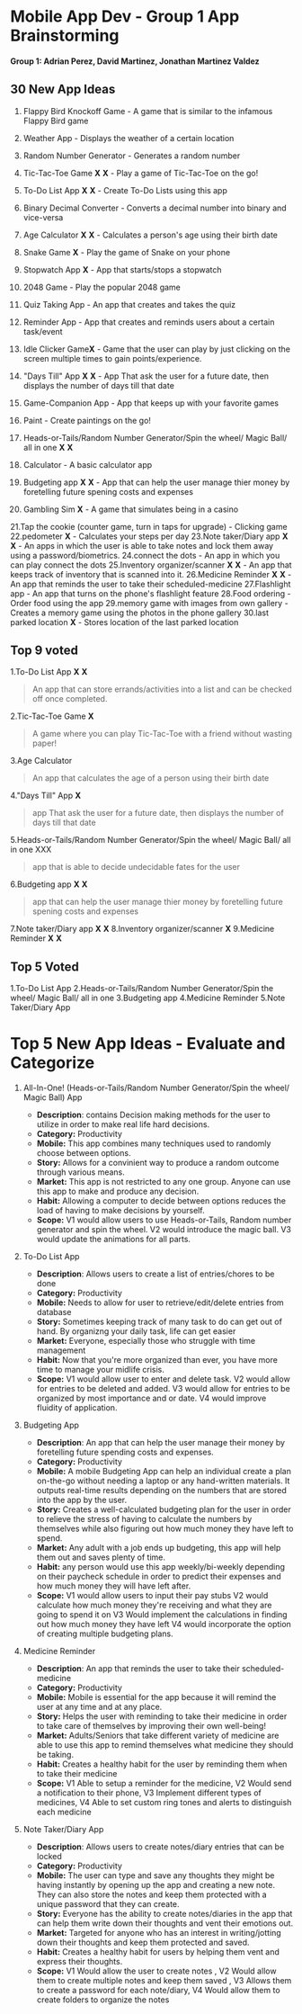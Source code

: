 Mobile App Dev - Group 1 App Brainstorming
===

#### Group 1: Adrian Perez, David Martinez, Jonathan Martinez Valdez


## 30 New App Ideas 
1. Flappy Bird Knockoff Game - A game that is similar to the infamous Flappy Bird game
2. Weather App - Displays the weather of a certain location
3. Random Number Generator - Generates a random number 
4. Tic-Tac-Toe Game **X** **X** - Play a game of Tic-Tac-Toe on the go!
5. To-Do List App **X** **X** - Create To-Do Lists using this app
6. Binary Decimal Converter - Converts a decimal number into binary and vice-versa
7. Age Calculator **X** **X** - Calculates a person's age using their birth date
8. Snake Game **X** - Play the game of Snake on your phone
9. Stopwatch App **X** - App that starts/stops a stopwatch
10. 2048 Game - Play the popular 2048 game

11. Quiz Taking App - An app that creates and takes the quiz 
12. Reminder App - App that creates and reminds users about a certain task/event
13. Idle Clicker Game**X** - Game that the user can play by just clicking on the screen multiple times to gain points/experience.
14. "Days Till" App **X** **X** - App That ask the user for a future date, then displays the number of days till that date
15. Game-Companion App - App that keeps up with your favorite games
16. Paint - Create paintings on the go!
17. Heads-or-Tails/Random Number Generator/Spin the wheel/ Magic Ball/ all in one **X** **X**
18. Calculator - A basic calculator app
19. Budgeting app **X** **X** - App that can help the user manage thier money by foretelling future spening costs and expenses
20. Gambling Sim **X** - A game that simulates being in a casino

21.Tap the cookie (counter game, turn in taps for upgrade) - Clicking game
22.pedometer **X** - Calculates your steps per day
23.Note taker/Diary app **X** **X** - An apps in which the user is able to take notes and lock them away using a password/biometrics.
24.connect the dots - An app in which you can play connect the dots
25.Inventory organizer/scanner **X** **X** - An app that keeps track of inventory that is scanned into it.
26.Medicine Reminder **X** **X** - An app that reminds the user to take their scheduled-medicine
27.Flashlight app - An app that turns on the phone's flashlight feature
28.Food ordering - Order food using the app 
29.memory game with images from own gallery - Creates a memory game using the photos in the phone gallery
30.last parked location **X** - Stores location of the last parked location 



## Top 9 voted
1.To-Do List App **X** **X**
>  An app that can store errands/activities into a list and can be checked off once completed.

2.Tic-Tac-Toe Game **X**
> A game where you can play Tic-Tac-Toe with a friend without wasting paper!

3.Age Calculator
> An app that calculates the age of a person using their birth date

4."Days Till" App **X**
 > app That ask the user for a future date, then displays the number of days till that date

5.Heads-or-Tails/Random Number Generator/Spin the wheel/ Magic Ball/ all in one XXX
 > app that is able to decide undecidable fates for the user

6.Budgeting app **X** **X**
 > app that can help the user manage thier money by foretelling future spening costs and expenses

7.Note taker/Diary app **X** **X**
8.Inventory organizer/scanner **X**
9.Medicine Reminder **X** **X**

## Top 5 Voted
1.To-Do List App
2.Heads-or-Tails/Random Number Generator/Spin the wheel/ Magic Ball/ all in one
3.Budgeting app
4.Medicine Reminder
5.Note Taker/Diary App

# Top 5 New App Ideas - Evaluate and Categorize
1. All-In-One! (Heads-or-Tails/Random Number Generator/Spin the wheel/ Magic Ball) App
   - **Description**: contains Decision making methods for the user to utilize in order to make real life hard decisions.
   - **Category:** Productivity
   - **Mobile:** This app combines many techniques used to randomly choose between options.
   - **Story:** Allows for a convinient way to produce a random outcome through various means.
   - **Market:** This app is not restricted to any one group. Anyone can use this app to make and produce any decision.
   - **Habit:** Allowing a computer to decide between options reduces the load of having to make decisions by yourself.
   - **Scope:** V1 would allow users to use Heads-or-Tails, Random number generator and spin the wheel. V2 would introduce the magic ball. V3 would update the animations for all parts.

2. To-Do List App
   - **Description**: Allows users to create a list of entries/chores to be done
   - **Category:** Productivity
   - **Mobile:** Needs to allow for user to retrieve/edit/delete entries  from database
   - **Story:** Sometimes keeping track of many task to do can get out of hand. By organizng your daily task, life can get easier 
   - **Market:** Everyone, especially those who struggle with time management
   - **Habit:** Now that you're more organized than ever, you have more time to manage your midlife crisis.
   - **Scope:** V1 would allow user to enter and delete  task.  V2 would allow for entries to be deleted and added. V3 would allow for entries to be organized by most importance and or date. V4 would improve fluidity of application.

3. Budgeting App
   - **Description**: An app that can help the user manage their money by foretelling future spending costs and expenses.
   - **Category:** Productivity
   - **Mobile:** A mobile Budgeting App can help an individual create a plan on-the-go without needing a laptop or any hand-written materials. It outputs real-time results depending on the numbers that are stored into the app by the user.
   - **Story:** Creates a well-calculated budgeting plan for the user in order to relieve the stress of having to calculate the numbers by themselves while also figuring out how much money they have left to spend.
   - **Market:** Any adult with a job ends up budgeting, this app will help them out and saves plenty of time.
   - **Habit:** any person would use this app weekly/bi-weekly depending on their paycheck schedule in order to predict their expenses and how much money they will have left after.
   - **Scope:** V1 would allow users to input their pay stubs V2 would calculate how much money they're receiving and what they are going to spend it on V3 Would implement the calculations in finding out how much money they have left V4 would incorporate the option of creating multiple budgeting plans.

4. Medicine Reminder
   - **Description**: An app that reminds the user to take their scheduled-medicine
   - **Category:** Productivity
   - **Mobile:** Mobile is essential for the app because it will remind the user at any time and at any place.
   - **Story:** Helps the user with reminding to take their medicine in order to take care of themselves by improving their own well-being!
   - **Market:** Adults/Seniors that take different variety of medicine are able to use this app to remind themselves what medicine they should be taking.
   - **Habit:** Creates a healthy habit for the user by reminding them when to take their medicine
   - **Scope:** V1 Able to setup a reminder for the medicine, V2 Would send a notification to their phone, V3 Implement different types of medicines, V4 Able to set custom ring tones and alerts to distinguish each medicine

5. Note Taker/Diary App
   - **Description**: Allows users to create notes/diary entries that can be locked
   - **Category:** Productivity
   - **Mobile:** The user can type and save any thoughts they might be having instantly by opening up the app and creating a new note. They can also store the notes and keep them protected with a unique password that they can create.
   - **Story:** Everyone has the ability to create notes/diaries in the app that can help them write down their thoughts and vent their emotions out.
   - **Market:** Targeted for anyone who has an interest in writing/jotting down their thoughts and keep them protected and saved.
   - **Habit:** Creates a healthy habit for users by helping them vent and express their thoughts.
   - **Scope:** V1 Would allow the user to create notes , V2 Would allow them to create multiple notes and keep them saved , V3 Allows them to create a password for each note/diary, V4 Would allow them to create folders to organize the notes
